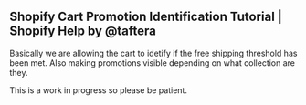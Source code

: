Shopify Cart Promotion Identification Tutorial | Shopify Help by @taftera
------

Basically we are allowing the cart to idetify if the free shipping threshold has been met. Also making promotions visible depending on what collection are they.

This is a work in progress so please be patient.